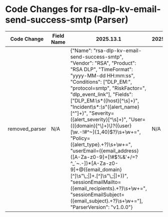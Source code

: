 # Code Changes for rsa-dlp-kv-email-send-success-smtp (Parser)

| Code Change | Field Name | 2025.13.1 | 2025.14.1 |
|-------------|------------|-----------|------------|
| removed_parser | N/A | {"Name": "rsa-dlp-kv-email-send-success-smtp", "Vendor": "RSA", "Product": "RSA DLP", "TimeFormat": "yyyy-MM-dd HH:mm:ss", "Conditions": ["DLP_EM:", "protocol=smtp", "RiskFactor=", "dlp_event_link"], "Fields": ["DLP_EM:\s*({host}[^\s]+)", "Incident\s*:*\s*\"({alert_name}[^\"]+)", "Severity=({alert_severity}[^\s]+)", "User=(({domain}[^\\]+)\\)?({user}[\w\.\-\!\#\^\~]{1,40}\$?)\s+\w+=", "Policy=({alert_type}.+?)\s+\w+=", "userEmail=({email_address}([A-Za-z0-9]+[!#$%&'+\/=?^_`~.\-])*[A-Za-z0-9]+@({email_domain}[^\]\s\"\\,;\|]+\.[^\]\s\"\\,;\|]+))", "sessionEmailMailto=({email_recipients}.+?)\s+\w+=", "sessionEmailSubject=({email_subject}.+?)\s+\w+="], "ParserVersion": "v1.0.0"} | N/A |